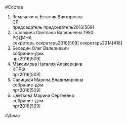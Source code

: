 #Состав  
1. Землянкина Евгения Викторовна  
    СР  
    председатель председатель2016[509]  
2. Головкина Светлана Валерьевна 1980  
    РОДИНА  
    секретарь секретарь2016[509] секретарь2014[418]  
3. Беседин Олег Валериевич  
    собрание-дом  
    прг2016[509]  
4. Максимова Наталия Алексеевна  
    КПРФ  
    прг2016[509]  
5. Савицкая Марина Владимировна  
    собрание-дом  
    прг2016[509]  
6. Цветкова Марина Сергеевна  
    собрание-дом  
    прг2016[509]  
  
#Дома  

